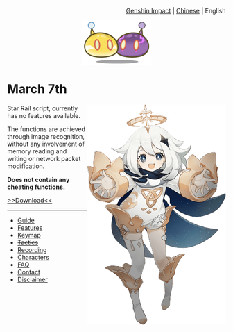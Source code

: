 <p align = 'right'>
  <a href = 'https://github.com/phonowell/genshin-impact-script'>Genshin Impact</a>
  |
  <a href = '../../readme.md'>Chinese</a>
  |
  English
</p>

<p align = 'center'>
  <img
    align = 'center'
    src = '../../static/slimes.png'
    width = '160'
  />
</p>

# March 7th

<img
  align = 'right'
  src = '../../static/paimon.png'
  width = '320'
/>

Star Rail script, currently has no features available.

The functions are achieved through image recognition, without any involvement of memory reading and writing or network packet modification.

**Does not contain any cheating functions.**

<a align = 'center' href = 'https://github.com/phonowell/march-7th/releases'>>>Download<<</a>

---

- [Guide](./guide.md)
- [Features](./feature.md)
- [Keymap](./keymap.md)
- ~~[Tactics](./tactic.md)~~
- [Recording](./recording.md)
- [Characters](../../data/dictionary/character.yaml)
- [FAQ](./faq.md)
- [Contact](./contact.md)
- [Disclaimer](./disclaimer.md)
